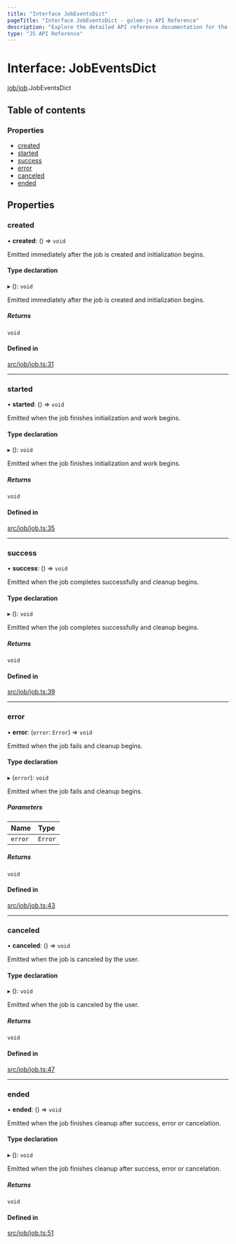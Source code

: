 ```yaml
---
title: "Interface JobEventsDict"
pageTitle: "Interface JobEventsDict - golem-js API Reference"
description: "Explore the detailed API reference documentation for the Interface JobEventsDict within the golem-js SDK for the Golem Network."
type: "JS API Reference"
---
```

# Interface: JobEventsDict

[job/job](../modules/job_job).JobEventsDict

## Table of contents

### Properties

- [created](job_job.JobEventsDict#created)
- [started](job_job.JobEventsDict#started)
- [success](job_job.JobEventsDict#success)
- [error](job_job.JobEventsDict#error)
- [canceled](job_job.JobEventsDict#canceled)
- [ended](job_job.JobEventsDict#ended)

## Properties

### created

• **created**: () => `void`

Emitted immediately after the job is created and initialization begins.

#### Type declaration

▸ (): `void`

Emitted immediately after the job is created and initialization begins.

##### Returns

`void`

#### Defined in

[src/job/job.ts:31](https://github.com/golemfactory/golem-js/blob/7cee55b/src/job/job.ts#L31)

___

### started

• **started**: () => `void`

Emitted when the job finishes initialization and work begins.

#### Type declaration

▸ (): `void`

Emitted when the job finishes initialization and work begins.

##### Returns

`void`

#### Defined in

[src/job/job.ts:35](https://github.com/golemfactory/golem-js/blob/7cee55b/src/job/job.ts#L35)

___

### success

• **success**: () => `void`

Emitted when the job completes successfully and cleanup begins.

#### Type declaration

▸ (): `void`

Emitted when the job completes successfully and cleanup begins.

##### Returns

`void`

#### Defined in

[src/job/job.ts:39](https://github.com/golemfactory/golem-js/blob/7cee55b/src/job/job.ts#L39)

___

### error

• **error**: (`error`: `Error`) => `void`

Emitted when the job fails and cleanup begins.

#### Type declaration

▸ (`error`): `void`

Emitted when the job fails and cleanup begins.

##### Parameters

| Name | Type |
| :------ | :------ |
| `error` | `Error` |

##### Returns

`void`

#### Defined in

[src/job/job.ts:43](https://github.com/golemfactory/golem-js/blob/7cee55b/src/job/job.ts#L43)

___

### canceled

• **canceled**: () => `void`

Emitted when the job is canceled by the user.

#### Type declaration

▸ (): `void`

Emitted when the job is canceled by the user.

##### Returns

`void`

#### Defined in

[src/job/job.ts:47](https://github.com/golemfactory/golem-js/blob/7cee55b/src/job/job.ts#L47)

___

### ended

• **ended**: () => `void`

Emitted when the job finishes cleanup after success, error or cancelation.

#### Type declaration

▸ (): `void`

Emitted when the job finishes cleanup after success, error or cancelation.

##### Returns

`void`

#### Defined in

[src/job/job.ts:51](https://github.com/golemfactory/golem-js/blob/7cee55b/src/job/job.ts#L51)

